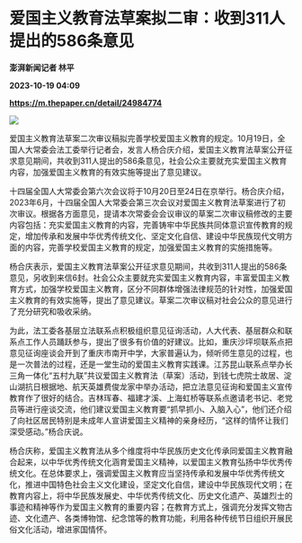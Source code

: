 # 爱国主义教育法草案拟二审：收到311人提出的586条意见
**澎湃新闻记者 林平**

**2023-10-19 04:09**

**https://m.thepaper.cn/detail/24984774**

![](https://imagecloud.thepaper.cn/thepaper/image/274/729/941.jpg)

爱国主义教育法草案二次审议稿拟完善学校爱国主义教育的规定。10月19日，全国人大常委会法工委举行记者会，发言人杨合庆介绍，爱国主义教育法草案公开征求意见期间，共收到311人提出的586条意见，社会公众主要就充实爱国主义教育内容，加强爱国主义教育的有效实施等提出了意见建议。

十四届全国人大常委会第六次会议将于10月20日至24日在京举行。杨合庆介绍，2023年6月，十四届全国人大常委会第三次会议对爱国主义教育法草案进行了初次审议。根据各方面意见，提请本次常委会会议审议的草案二次审议稿修改的主要内容包括：充实爱国主义教育的内容，完善铸牢中华民族共同体意识宣传教育的规定，增加传承和发展中华优秀传统文化、坚定文化自信、建设中华民族现代文明方面的内容，完善学校爱国主义教育的规定，加强爱国主义教育的实施措施等。

杨合庆表示，爱国主义教育法草案公开征求意见期间，共收到311人提出的586条意见，另收到来信6封。社会公众主要就充实爱国主义教育内容，丰富爱国主义教育方式，加强学校爱国主义教育，区分不同群体增强法律规范的针对性，加强爱国主义教育的有效实施等，提出了意见建议。草案二次审议稿对社会公众的意见进行了充分研究和吸收采纳。

为此，法工委各基层立法联系点积极组织意见征询活动，人大代表、基层群众和联系点工作人员踊跃参与，提出了很多有价值的好建议。比如，重庆沙坪坝联系点把意见征询座谈会开到了重庆市南开中学，大家普遍认为，倾听师生意见的过程，也是一次普法的过程，还是一堂生动的爱国主义教育实践课。江苏昆山联系点举办长三角一体化“五村九联”共议爱国主义教育法（草案）活动，到钱七虎院士故居、淀山湖抗日根据地、航天英雄费俊龙家中举办活动，把立法意见征询和爱国主义宣传教育作了很好的结合。吉林珲春、福建才溪、上海虹桥等联系点邀请老书记、老党员等进行座谈交流，他们建议爱国主义教育要“抓早抓小、入脑入心”，他们还介绍了向社区居民特别是未成年人宣讲爱国主义精神的亲身经历，“这样的情怀让我们深受感动。”杨合庆说。

杨合庆称，爱国主义教育法从多个维度将中华民族历史文化传承同爱国主义教育融合起来，以中华优秀传统文化涵育爱国主义精神，以爱国主义教育弘扬中华优秀传统文化。在总体要求上，强调爱国主义教育应当坚持传承和发展中华优秀传统文化，推进中国特色社会主义文化建设，坚定文化自信，建设中华民族现代文明；在教育内容上，将中华民族发展史、中华优秀传统文化、历史文化遗产、英雄烈士的事迹和精神等作为爱国主义教育的重要内容；在教育方式上，强调充分发挥文物古迹、文化遗产、各类博物馆、纪念馆等的教育功能，利用各种传统节日组织开展民俗文化活动，增进家国情怀。